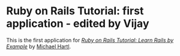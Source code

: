 # Ruby on Rails Tutorial: first application - edited by Vijay

This is the first application for
[*Ruby on Rails Tutorial: Learn Rails by Example*](http://railstutorial.org/) 
by [Michael Hartl](http://michaelhartl.com/).

